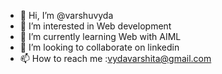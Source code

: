 - 👋 Hi, I’m @varshuvyda
- 👀 I’m interested in Web development
- 🌱 I’m currently learning Web with AIML
- 💞️ I’m looking to collaborate on linkedin
- 📫 How to reach me :vydavarshita@gmail.com

<!---
varshuvyda/varshuvyda is a ✨ special ✨ repository because its `README.md` (this file) appears on your GitHub profile.
You can click the Preview link to take a look at your changes.
--->
